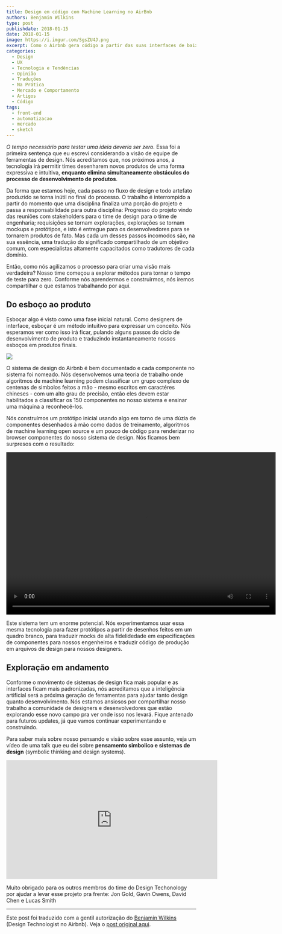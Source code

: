 ```yaml
---
title: Design em código com Machine Learning no AirBnb
authors: Benjamin Wilkins
type: post
publishdate: 2018-01-15
date: 2018-01-15
image: https://i.imgur.com/SgsZU4J.png
excerpt: Como o Airbnb gera código a partir das suas interfaces de baixa fidelidade
categories:
  - Design
  - UX
  - Tecnologia e Tendências
  - Opinião
  - Traduções
  - Na Prática
  - Mercado e Comportamento
  - Artigos
  - Código
tags:
  - front-end
  - automatizacao
  - mercado
  - sketch
---
```


_O tempo necessário para testar uma ideia deveria ser zero._ Essa foi a primeira sentença que eu escrevi considerando a visão de equipe de ferramentas de design. Nós acreditamos que, nos próximos anos, a tecnologia irá permitir times desenharem novos produtos de uma forma expressiva e intuitiva, **enquanto elimina simultaneamente obstáculos do processo de desenvolvimento de produtos**.

Da forma que estamos hoje, cada passo no fluxo de design e todo artefato produzido se torna inútil no final do processo. O trabalho é interrompido a partir do momento que uma disciplina finaliza uma porção do projeto e passa a responsabilidade para outra disciplina: Progresso do projeto vindo das reuniões com stakeholders para o time de design para o time de engenharia; requisições se tornam explorações, explorações se tornam mockups e protótipos, e isto é entregue para os desenvolvedores para se tornarem produtos de fato. Mas cada um desses passos incomodos são, na sua essência, uma tradução do significado compartilhado de um objetivo comum, com especialistas altamente capacitados como tradutores de cada domínio.

Então, como nós agilizamos o processo para criar uma visão mais verdadeira? Nosso time começou a explorar métodos para tornar o tempo de teste para zero. 
Conforme nós aprendermos e construirmos, nós iremos compartilhar o que estamos trabalhando por aqui.

## Do esboço ao produto

Esboçar algo é visto como uma fase inicial natural. Como designers de interface, esboçar é um método intuitivo para expressar um conceito. Nós esperamos ver como isso irá ficar, pulando alguns passos do ciclo de desenvolvimento de produto e traduzindo instantaneamente nossos esboços em produtos finais. 

![](https://i.imgur.com/U97JBFF.png)

O sistema de design do Airbnb é bem documentado e cada componente no sistema foi nomeado. Nós desenvolvemos uma teoria de trabalho onde algoritmos de machine learning podem classificar um grupo complexo de centenas de simbolos feitos a mão - mesmo escritos em caractéres chineses - com um alto grau de precisão, então eles devem estar habilitados a classificar os 150 componentes no nosso sistema e ensinar uma máquina a reconhecê-los.

Nós construímos um protótipo inicial usando algo em torno de uma dúzia de componentes desenhados à mão como dados de treinamento, algoritmos de machine learning open source e um pouco de código para renderizar no browser componentes do nosso sistema de design. Nós ficamos bem surpresos com o resultado:

<video width="715" height="430" controls preload="metadata" src="https://airbnb.design/wp-content/uploads/2017/10/WireframeClassifiersmall.mp4?_=1">
  <source type="video/mp4" src="https://airbnb.design/wp-content/uploads/2017/10/WireframeClassifiersmall.mp4?_=1"><a href="https://airbnb.design/wp-content/uploads/2017/10/WireframeClassifiersmall.mp4">https://airbnb.design/wp-content/uploads/2017/10/WireframeClassifiersmall.mp4</a>
</video>

Este sistema tem um enorme potencial. Nós experimentamos usar essa mesma tecnologia para fazer protótipos a partir de desenhos feitos em um quadro branco, para traduzir mocks de alta fidelidedade em especificações de componentes para nossos engenheiros e traduzir código de produção em arquivos de design para nossos designers.

## Exploração em andamento

Conforme o movimento de sistemas de design fica mais popular e as interfaces ficam mais padronizadas, nós acreditamos que a inteligência artificial será a próxima geração de ferramentas para ajudar tanto design quanto desenvolvimento. Nós estamos ansiosos por compartilhar nosso trabalho a comunidade de designers e desenvolvedores que estão explorando esse novo campo pra ver onde isso nos levará. Fique antenado para futuros updates, já que vamos continuar experimentando e construindo.

Para saber mais sobre nosso pensando e visão sobre esse assunto, veja um vídeo de uma talk que eu dei sobre **pensamento simbolico e sistemas de design** (symbolic thinking and design systems).

<iframe width="560" height="315" src="https://www.youtube.com/embed/z5XxgxBz3Fo" frameborder="0" allow="autoplay; encrypted-media" allowfullscreen></iframe>

Muito obrigado para os outros membros do time do Design Techonology por ajudar a levar esse projeto pra frente: Jon Gold, Gavin Owens, David Chen e Lucas Smith

***

Este post foi traduzido com a gentil autorização do [Benjamin Wilkins](https://twitter.com/thatbenlifetho) (Design Technologist no Airbnb). Veja o [post original aqui](https://airbnb.design/sketching-interfaces/).